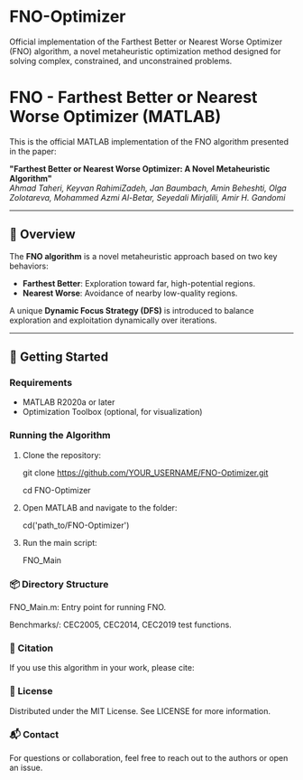 # FNO-Optimizer
Official implementation of the Farthest Better or Nearest Worse Optimizer (FNO) algorithm, a novel metaheuristic optimization method designed for solving complex, constrained, and unconstrained problems.

# FNO - Farthest Better or Nearest Worse Optimizer (MATLAB)

This is the official MATLAB implementation of the FNO algorithm presented in the paper:

**"Farthest Better or Nearest Worse Optimizer: A Novel Metaheuristic Algorithm"**  
_Ahmad Taheri, Keyvan RahimiZadeh, Jan Baumbach, Amin Beheshti, Olga Zolotareva, Mohammed Azmi Al-Betar, Seyedali Mirjalili, Amir H. Gandomi_

---

## 🧠 Overview

The **FNO algorithm** is a novel metaheuristic approach based on two key behaviors:

- **Farthest Better**: Exploration toward far, high-potential regions.
- **Nearest Worse**: Avoidance of nearby low-quality regions.

A unique **Dynamic Focus Strategy (DFS)** is introduced to balance exploration and exploitation dynamically over iterations.

---

## 🚀 Getting Started

### Requirements

- MATLAB R2020a or later
- Optimization Toolbox (optional, for visualization)

### Running the Algorithm

1. Clone the repository:
   
   git clone https://github.com/YOUR_USERNAME/FNO-Optimizer.git

   cd FNO-Optimizer

3. Open MATLAB and navigate to the folder:

    cd('path_to/FNO-Optimizer')

4. Run the main script:

    FNO_Main

### 📦 Directory Structure

   FNO_Main.m: Entry point for running FNO.

   Benchmarks/: CEC2005, CEC2014, CEC2019 test functions.



### 📑 Citation
If you use this algorithm in your work, please cite:

### 📄 License
Distributed under the MIT License. See LICENSE for more information.

### 📬 Contact
For questions or collaboration, feel free to reach out to the authors or open an issue.

